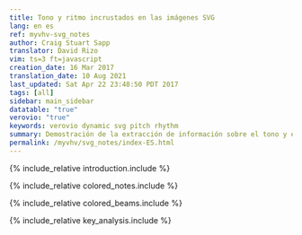 ```yaml
---
title: Tono y ritmo incrustados en las imágenes SVG
lang: en es
ref: myvhv-svg_notes
author: Craig Stuart Sapp
translator: David Rizo
vim: ts=3 ft=javascript
creation_date: 16 Mar 2017
translation_date: 10 Aug 2021
last_updated: Sat Apr 22 23:48:50 PDT 2017
tags: [all]
sidebar: main_sidebar
datatable: "true"
verovio: "true"
keywords: verovio dynamic svg pitch rhythm
summary: Demostración de la extracción de información sobre el tono y el ritmo de las imágenes SVG.
permalink: /myvhv/svg_notes/index-ES.html
---
```


{% include_relative introduction.include %}

{% include_relative colored_notes.include %}

{% include_relative colored_beams.include %}

{% include_relative key_analysis.include %}


